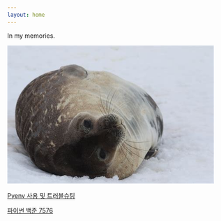 ```yaml
---
layout: home
---
```

In my memories.

![seal](attachments/2022-02-24-21-50-32.png)

[Pyenv 사용 및 트러블슈팅](_posts/Computer/2022-02-24-Pyenv.md)

[파이썬 백준 7576](_posts/Algorithm/2022-02-25-7576.md)
